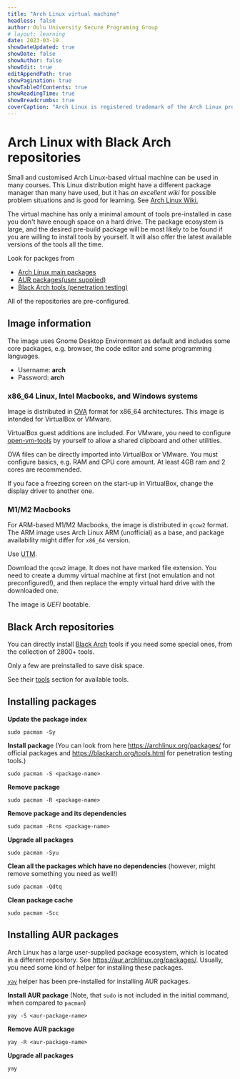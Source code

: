 ```yaml
---
title: "Arch Linux virtual machine"
headless: false
author: Oulu University Secure Programing Group
# layout: learning
date: 2023-03-19
showDateUpdated: true
showDate: false
showAuthor: false
showEdit: true
editAppendPath: true
showPagination: true 
showTableOfContents: true
showReadingTime: true
showBreadcrumbs: true
coverCaption: "Arch Linux is registered trademark of the Arch Linux project" 
---
```


# Arch Linux with Black Arch repositories

Small and customised Arch Linux-based virtual machine can be used in many courses.
This Linux distribution might have a different package manager than many have used, but it has *an excellent wiki* for possible problem situations and is good for learning.
See [Arch Linux Wiki.](https://wiki.archlinux.org/)

The virtual machine has only a minimal amount of tools pre-installed in case you don't have enough space on a hard drive.
The package ecosystem is large, and the desired pre-build package will be most likely to be found if you are willing to install tools by yourself.
It will also offer the latest available versions of the tools all the time.

Look for packges from
  * [Arch Linux main packages](https://archlinux.org/packages/)
  * [AUR packages(user supplied)](https://aur.archlinux.org/packages)
  * [Black Arch tools (penetration testing)](https://blackarch.org/tools.html)

All of the repositories are pre-configured.

## Image information

The image uses Gnome Desktop Environment as default and includes some core packages, e.g. browser, the code editor and some programming languages.

* Username: **arch**
* Password: **arch**

### x86_64 Linux, Intel Macbooks, and Windows systems

Image is distributed in [OVA](https://en.wikipedia.org/wiki/Open_Virtualization_Format) format for x86_64 architectures.
This image is intended for VirtualBox or VMware.

VirtualBox guest additions are included.
For VMware, you need to configure [open-vm-tools](https://wiki.archlinux.org/title/VMware/Install_Arch_Linux_as_a_guest#Open-VM-Tools) by yourself to allow a shared clipboard and other utilities. 

OVA files can be directly imported into VirtualBox or VMware.
You must configure basics, e.g. RAM and CPU core amount.
At least 4GB ram and 2 cores are recommended.

If you face a freezing screen on the start-up in VirtualBox, change the display driver to another one.

### M1/M2 Macbooks

For ARM-based M1/M2 Macbooks, the image is distributed in `qcow2` format.
The ARM image uses Arch Linux ARM (unofficial) as a base, and package availability might differ for `x86_64` version.

Use [UTM](https://mac.getutm.app/).

Download the `qcow2` image. It does not have marked file extension. 
You need to create a dummy virtual machine at first (not emulation and not preconfigured!), and then replace the empty virtual hard drive with the downloaded one.

The image is _UEFI_ bootable.


## Black Arch repositories

You can directly install [Black Arch](https://blackarch.org/) tools if you need some special ones, from the collection of 2800+ tools.

Only a few are preinstalled to save disk space.

See their [tools](https://blackarch.org/tools.html) section for available tools.


## Installing packages

**Update the package index**

```console
sudo pacman -Sy
```
    
**Install packag**e (You can look from here https://archlinux.org/packages/ for official packages and https://blackarch.org/tools.html for penetration testing tools.)

```console
sudo pacman -S <package-name>
```

**Remove package**
```console
sudo pacman -R <package-name>
```

**Remove package and its dependencies**
```console
sudo pacman -Rcns <package-name>
```

**Upgrade all packages**
```console
sudo pacman -Syu
```

**Clean all the packages which have no dependencies** (however, might remove something you need as well!)

```console
sudo pacman -Qdtq
```

**Clean package cache**
```console
sudo pacman -Scc
```

## Installing AUR packages

Arch Linux has a large user-supplied package ecosystem, which is located in a different repository.
See https://aur.archlinux.org/packages/.
Usually, you need some kind of helper for installing these packages. 

[`yay`](https://github.com/Jguer/yay) helper has been pre-installed for installing AUR packages.

**Install AUR package** (Note, that `sudo` is not included in the initial command, when compared to `pacman`)

```console
yay -S <aur-package-name>
```
**Remove AUR package**

```console
yay -R <aur-package-name>
```

**Upgrade all packages**
```console
yay
```
